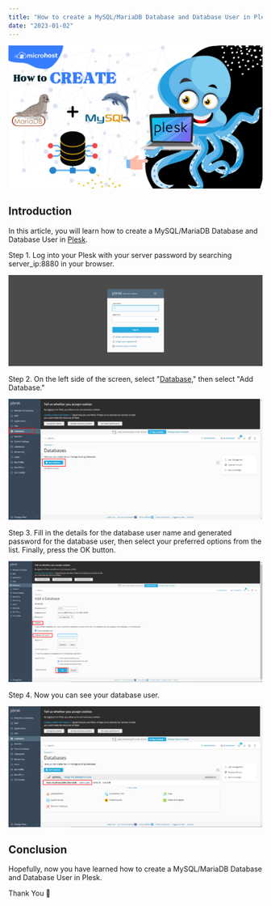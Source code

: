 ```yaml
---
title: "How to create a MySQL/MariaDB Database and Database User in Plesk"
date: "2023-01-02"
---
```


![How to create a MySQL/MariaDB Database and Database User in Plesk](images/How-to-create-a-MySQL_MariaDB-Database-and-Database-User-in-Plesk-1-1024x576.png)

## Introduction

In this article, you will learn how to create a MySQL/MariaDB Database and Database User in [Plesk](https://en.wikipedia.org/wiki/Plesk).

Step 1. Log into your Plesk with your server password by searching server\_ip:8880 in your browser.

![command output](images/image-679-1024x367.png)

Step 2. On the left side of the screen, select "[Database](https://utho.com/docs/tutorial/how-to-export-and-import-database-dumps-in-plesk/)," then select "Add Database." 

![create a MySQL/MariaDB Database and Database User](images/image-686-1024x485.png)

Step 3. Fill in the details for the database user name and generated password for the database user, then select your preferred options from the list. Finally, press the OK button. 

![command output](images/image-687-1024x485.png)

Step 4. Now you can see your database user.

![create a MySQL/MariaDB Database and Database User](images/image-688-1024x485.png)

## Conclusion

Hopefully, now you have learned how to create a MySQL/MariaDB Database and Database User in Plesk.

Thank You 🙂
